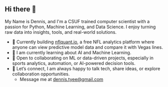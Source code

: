 ## Hi there 👋

My Name is Dennis, and I'm a CSUF trained computer scientist with a passion for Python, Machine Learning, and Data Science. I enjoy turning raw data into insights, tools, and real-world solutions.

- 🔭 Currently building [nflquant.io](https://www.nflquant.io/), a free NFL analytics platform where anyone can view predictive model data and compare it with Vegas lines.
- 🌱 I am currently learning about AI and Machine Learning.
- 👯 Open to collaborating on ML or data-driven projects, especially in sports analytics, automation, or AI-powered decision tools.
- 💬 Let’s connect, I am always happy to talk tech, share ideas, or explore collaboration opportunities.
  - Message me at dennis.tyee@gmail.com

<!--
**dennistye/dennistye** is a ✨ _special_ ✨ repository because its `README.md` (this file) appears on your GitHub profile.

Here are some ideas to get you started:

- 🔭 I’m currently working on ...
- 🌱 I’m currently learning ...
- 👯 I’m looking to collaborate on ...
- 🤔 I’m looking for help with ...
- 💬 Ask me about ...
- 📫 How to reach me: ...
- 😄 Pronouns: ...
- ⚡ Fun fact: ...
-->
